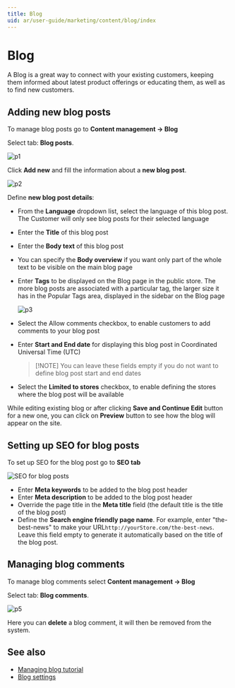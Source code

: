 ```yaml
---
title: Blog
uid: ar/user-guide/marketing/content/blog/index
---
```


# Blog

A Blog is a great way to connect with your existing customers, keeping them informed about latest product offerings or educating them, as well as to find new customers.

## Adding new blog posts

To manage blog posts go to **Content management → Blog**

Select tab: **Blog posts**.

![p1](_static/index/Blog1.PNG)

Click **Add new** and fill the information about a **new blog post**.

![p2](_static/index/Blog2.PNG)

Define **new blog post details**:

- From the **Language** dropdown list, select the language of this blog post. The Customer will only see blog posts for their selected language
- Enter the **Title** of this blog post
- Enter the **Body text** of this blog post
- You can specify the **Body overview** if you want only part of the whole text to be visible on the main blog page
- Enter **Tags** to be displayed on the Blog page in the public store. The more blog posts are associated with a particular tag, the larger size it has in the Popular Tags area, displayed in the sidebar on the Blog page
    
    ![p3](_static/index/Blog3.PNG)

- Select the Allow comments checkbox, to enable customers to add comments to your blog post

- Enter **Start and End date** for displaying this blog post in Coordinated Universal Time (UTC)
    
    > [!NOTE] You can leave these fields empty if you do not want to define blog post start and end dates

- Select the **Limited to stores** checkbox, to enable defining the stores where the blog post will be available

While editing existing blog or after clicking **Save and Continue Edit** button for a new one, you can click on **Preview** button to see how the blog will appear on the site.

## Setting up SEO for blog posts

To set up SEO for the blog post go to **SEO tab**

![SEO for blog posts](_static/index/Blog4.png)

- Enter **Meta keywords** to be added to the blog post header
- Enter **Meta description** to be added to the blog post header
- Override the page title in the **Meta title** field (the default title is the title of the blog post)
- Define the **Search engine friendly page name**. For example, enter "the-best-news" to make your URL`http://yourStore.com/the-best-news`. Leave this field empty to generate it automatically based on the title of the blog post.

## Managing blog comments

To manage blog comments select **Content management → Blog**

Select tab: **Blog comments**.

![p5](_static/index/Blog5.PNG)

Here you can **delete** a blog comment, it will then be removed from the system.

## See also

- [Managing blog tutorial](https://www.youtube.com/watch?v=wKMKUF7VfW0&list=PLnL_aDfmRHwsbhj621A-RFb1KnzeFxYz4&index=12)
- [Blog settings](xref:ar/user-guide/marketing/content/blog/blog-settings)